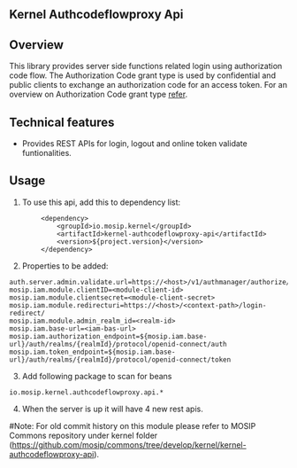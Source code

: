 ## Kernel Authcodeflowproxy Api

## Overview
This library provides server side functions related login using authorization code flow. The Authorization Code grant type is used by confidential and public clients to exchange an authorization code for an access token. For an overview on Authorization Code grant type [refer](https://oauth.net/2/grant-types/authorization-code/).

## Technical features
- Provides REST APIs for login, logout and online token validate funtionalities.

## Usage
1. To use this api, add this to dependency list:

```
		<dependency>
			<groupId>io.mosip.kernel</groupId>
			<artifactId>kernel-authcodeflowproxy-api</artifactId>
			<version>${project.version}</version>
		</dependency>
```


2. Properties to be added:

```
auth.server.admin.validate.url=https://<host>/v1/authmanager/authorize/admin/validateToken
mosip.iam.module.clientID=<module-client-id>
mosip.iam.module.clientsecret=<module-client-secret>
mosip.iam.module.redirecturi=https://<host>/<context-path>/login-redirect/	
mosip.iam.module.admin_realm_id=<realm-id>	
mosip.iam.base-url=<iam-bas-url>	
mosip.iam.authorization_endpoint=${mosip.iam.base-url}/auth/realms/{realmId}/protocol/openid-connect/auth
mosip.iam.token_endpoint=${mosip.iam.base-url}/auth/realms/{realmId}/protocol/openid-connect/token
```

3. Add following package to scan for beans

```
io.mosip.kernel.authcodeflowproxy.api.*
```

4. When the server is up it will have 4 new rest apis.

#Note:
For old commit history on this module please refer to MOSIP Commons repository under kernel folder (https://github.com/mosip/commons/tree/develop/kernel/kernel-authcodeflowproxy-api).


